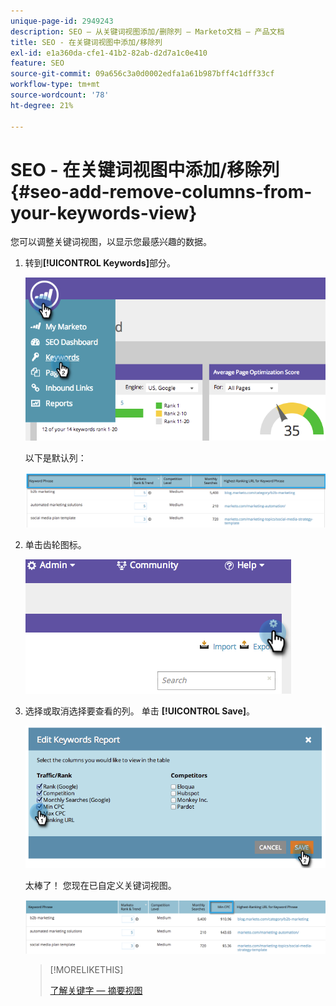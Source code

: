 ```yaml
---
unique-page-id: 2949243
description: SEO — 从关键词视图添加/删除列 — Marketo文档 — 产品文档
title: SEO - 在关键词视图中添加/移除列
exl-id: e1a360da-cfe1-41b2-82ab-d2d7a1c0e410
feature: SEO
source-git-commit: 09a656c3a0d0002edfa1a61b987bff4c1dff33cf
workflow-type: tm+mt
source-wordcount: '78'
ht-degree: 21%

---
```


# SEO - 在关键词视图中添加/移除列 {#seo-add-remove-columns-from-your-keywords-view}

您可以调整关键词视图，以显示您最感兴趣的数据。

1. 转到&#x200B;**[!UICONTROL Keywords]**&#x200B;部分。

   ![](assets/image2014-9-18-13-3a37-3a31.png)

   以下是默认列：

   ![](assets/image2014-9-18-13-3a37-3a36.png)

1. 单击齿轮图标。

   ![](assets/image2014-9-18-13-3a37-3a39.png)

1. 选择或取消选择要查看的列。 单击 **[!UICONTROL Save]**。

   ![](assets/image2014-9-18-13-3a37-3a42.png)

   太棒了！ 您现在已自定义关键词视图。

   ![](assets/image2014-9-18-13-3a37-3a46.png)

   >[!MORELIKETHIS]
   >
   >[了解关键字 — 摘要视图](/help/marketo/product-docs/additional-apps/seo/keywords/seo-understanding-keywords.md)
